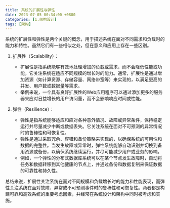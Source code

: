 ```yaml
---
title: 系统的扩展性与弹性
date: 2023-07-05 00:34:00 +0800
categories: [1.架构设计]
tags: [架构]
---
```


系统的扩展性和弹性是两个关键的概念，用于描述系统在面对不同需求和负载时的能力和特性。虽然它们有一些相似之处，但在意义和应用上存在一些区别。

1. 扩展性（Scalability）：
    
    - 扩展性是指系统能够有效地处理增加的负载或需求，而不会降低性能或功能。它关注系统在适应不同规模的增长时的能力。通常，扩展性是通过增加资源（如计算资源、存储容量、网络带宽等）来实现的，以满足更高的并发、用户数或数据量等需求。
    - 举例来说，一个具有良好扩展性的Web应用程序可以通过添加更多的服务器来应对日益增长的用户访问量，而不会影响响应时间或性能。
2. 弹性（Resilience）：
    
    - 弹性是指系统能够适应和应对各种意外情况、故障或异常条件，保持稳定运行并尽量减少中断或数据丢失。它关注系统在面对不可预测的异常情况时的鲁棒性和可恢复性。
    - 弹性是通过采取冗余、容错和备份策略来实现的，以确保系统的可用性和数据的完整性。当发生故障或异常时，弹性系统能够自动识别并切换到备用资源或备份，以确保系统继续运行，并尽可能减少用户或业务的影响。
    - 例如，一个弹性的分布式数据库系统可以在某个节点发生故障时，自动将任务和数据转移到其他健康的节点上，并通过备份和数据复制来保证数据的可靠性和持久性。

总结来说，扩展性关注系统在面对不同规模和负载增长时的能力和性能表现，而弹性关注系统在面对故障、异常或不可预测事件时的鲁棒性和可恢复性。两者都是构建可靠和高效系统的重要考虑因素，并经常在系统设计和架构中同时被考虑和实施。